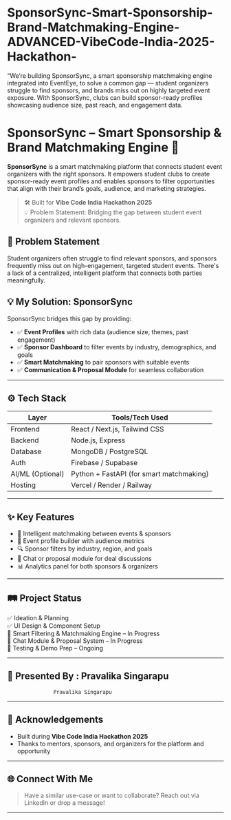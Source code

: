 # SponsorSync-Smart-Sponsorship-Brand-Matchmaking-Engine-ADVANCED-VibeCode-India-2025-Hackathon-
“We’re building SponsorSync, a smart sponsorship matchmaking engine integrated into EventEye, to solve a common gap — student organizers struggle to find sponsors, and brands miss out on highly targeted event exposure. With SponsorSync, clubs can build sponsor-ready profiles showcasing audience size, past reach, and engagement data.

# SponsorSync – Smart Sponsorship & Brand Matchmaking Engine 🚀

**SponsorSync** is a smart matchmaking platform that connects student event organizers with the right sponsors. It empowers student clubs to create sponsor-ready event profiles and enables sponsors to filter opportunities that align with their brand’s goals, audience, and marketing strategies.

> 🛠 Built for **Vibe Code India Hackathon 2025**  
> 💡 Problem Statement: Bridging the gap between student event organizers and relevant sponsors.

## 🚩 Problem Statement

Student organizers often struggle to find relevant sponsors, and sponsors frequently miss out on high-engagement, targeted student events. There's a lack of a centralized, intelligent platform that connects both parties meaningfully.

## 💡 My Solution: SponsorSync

SponsorSync bridges this gap by providing:

- ✅ **Event Profiles** with rich data (audience size, themes, past engagement)
- ✅ **Sponsor Dashboard** to filter events by industry, demographics, and goals
- ✅ **Smart Matchmaking** to pair sponsors with suitable events
- ✅ **Communication & Proposal Module** for seamless collaboration

---

## ⚙️ Tech Stack

| Layer       | Tools/Tech Used          |
|-------------|--------------------------|
| Frontend    | React / Next.js, Tailwind CSS |
| Backend     | Node.js, Express         |
| Database    | MongoDB / PostgreSQL     |
| Auth        | Firebase / Supabase      |
| AI/ML (Optional) | Python + FastAPI (for smart matchmaking) |
| Hosting     | Vercel / Render / Railway |

---

## ✨ Key Features

- 🎯 Intelligent matchmaking between events & sponsors
- 📄 Event profile builder with audience metrics
- 🔍 Sponsor filters by industry, region, and goals
- 💬 Chat or proposal module for deal discussions
- 📊 Analytics panel for both sponsors & organizers

---

## 🛤 Project Status

✅ Ideation & Planning  
✅ UI Design & Component Setup  
🚧 Smart Filtering & Matchmaking Engine – In Progress  
🚧 Chat Module & Proposal System – In Progress  
🧪 Testing & Demo Prep – Ongoing  

---

## 👥 Presented By : Pravalika Singarapu

                   Pravalika Singarapu


---



## 🙌 Acknowledgements

- Built during **Vibe Code India Hackathon 2025**  
- Thanks to mentors, sponsors, and organizers for the platform and opportunity

---

## 🌐 Connect With Me

> Have a similar use-case or want to collaborate? Reach out via LinkedIn or drop a message!

---


